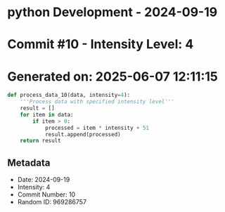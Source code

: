 ﻿# python Development - 2024-09-19
# Commit #10 - Intensity Level: 4
# Generated on: 2025-06-07 12:11:15
```python
def process_data_10(data, intensity=4):
    '''Process data with specified intensity level'''
    result = []
    for item in data:
        if item > 0:
            processed = item * intensity + 51
            result.append(processed)
    return result
```
## Metadata
- Date: 2024-09-19
- Intensity: 4
- Commit Number: 10
- Random ID: 969286757
